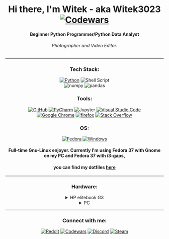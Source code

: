 <div align="center">

# Hi there, I'm Witek - aka Witek3023 [![Codewars](https://www.codewars.com/users/Witek3023/badges/micro)](https://www.codewars.com/users/Witek3023/badges)
#### Beginner Python Programmer/Python Data Analyst<br>
###### Photographer and Video Editor.</br>
---
### Tech Stack:
[![Python](https://img.shields.io/badge/python-132a13?style=for-the-badge&logo=python&logoColor=white)](https://www.python.org/)
![Shell Script](https://img.shields.io/badge/shell_script-132a13.svg?style=for-the-badge&logo=gnu-bash&logoColor=white)</br>
![numpy](https://img.shields.io/badge/NumPy-132a13.svg?style=for-the-badge&logo=NumPy&logoColor=white)
![pandas](https://img.shields.io/badge/pandas-132a13.svg?style=for-the-badge&logo=pandas&logoColor=white)</br>

### Tools:
[![GitHub](https://img.shields.io/badge/github-04471c.svg?style=for-the-badge&logo=github&logoColor=white)](https://github.com/)
[![PyCharm](https://img.shields.io/badge/pycharm-04471c?style=for-the-badge&logo=pycharm&logoColor=white&color=04471c&labelColor=04471c)](https://www.jetbrains.com/pycharm/)
![Jupyter](https://img.shields.io/badge/Jupyter-04471c.svg?style=for-the-badge&logo=Jupyter&logoColor=white)
[![Visual Studio Code](https://img.shields.io/badge/Visual%20Studio%20Code-04471c.svg?style=for-the-badge&logo=visual-studio-code&logoColor=white)](https://code.visualstudio.com/) <br>
[![Google Chrome](https://img.shields.io/badge/Google%20Chrome-04471c.svg?style=for-the-badge&logo=Google-Chrome&logoColor=white)](https://www.google.com/chrome/)
[![firefox](https://img.shields.io/badge/Firefox-04471c.svg?style=for-the-badge&logo=Firefox&logoColor=white)](https://www.mozilla.org/en-US/firefox/new/)
[![Stack Overflow](https://img.shields.io/badge/-Stackoverflow-04471c?style=for-the-badge&logo=stack-overflow&logoColor=white)](https://stackoverflow.com/)</br>

### OS:
[![Fedora](https://img.shields.io/badge/Fedora-0d2818?style=for-the-badge&logo=fedora&logoColor=white)](https://getfedora.org/)
[![Windows](https://img.shields.io/badge/Windows-0d2818?style=for-the-badge&logo=windows&logoColor=white)](https://www.microsoft.com/en-us/windows/windows-11)
</br>
#### Full-time Gnu-Linux enjoyer. Currently I'm using Fedora 37 with Gnome on my PC and Fedora 37 with i3-gaps, <br>
#### you can find my dotfiles [here](https://github.com/Witek3023/DotFiles)</br>
---
### Hardware:

<details><summary>HP elitebook G3</summary>
<p>
•AMD A10 <br>
•Radeon R6 <br>
•16GB Ram DDR3 <br>
•Linux Fedora 37 <br>
</p>
</details>

<details><summary>PC</summary>
<p>
•Intel Core i7-10700KF <br>
•MSI Z490-A PRO <br>
•Crucial 16GB (2x8GB) 3200MHz CL16 Ballistix Black <br>
•Kingston 1TB M.2 PCIe NVMe A2000 <br>
•Gigabyte Radeon RX 6600 XT GAMING OC 8GB GDDR6 <br>
•SilentiumPC Fera 5 Dual Fan 2x120mm <br>
•SilentiumPC Regnum RG6V TG Pure Black <br>
•TP-Link Archer T6E DualBand v
•LG 27GL850-B NanoIPS HDR10 <br>
•Linux Fedora 37 <br>
</p>
</details>

---

### Connect with me:
[![Reddit](https://img.shields.io/badge/Reddit-4f772d.svg?style=for-the-badge&logo=Reddit&logoColor=white)](https://www.reddit.com/user/Witek3023)
[![Codewars](https://img.shields.io/badge/Codewars-4f772d?style=for-the-badge&logo=codewars&logoColor=white)](https://www.codewars.com/users/Witek3023)
[![Discord](https://img.shields.io/badge/Discord-4f772d.svg?style=for-the-badge&logo=discord&logoColor=white)](https://discordapp.com/users/923236911584251904)
[![Steam](https://img.shields.io/badge/steam-4f772d.svg?style=for-the-badge&logo=steam&logoColor=white)](https://steamcommunity.com/profiles/76561198894259998/)
